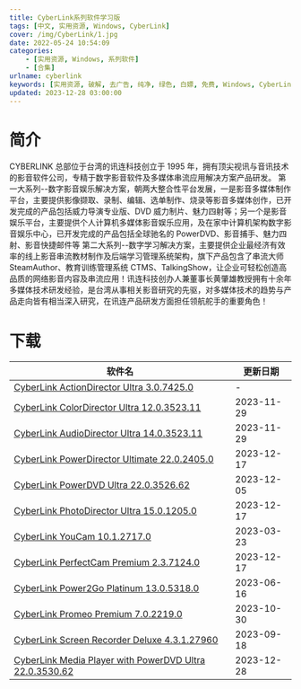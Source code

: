 ```yaml
---
title: CyberLink系列软件学习版
tags: [中文, 实用资源, Windows, CyberLink]
cover: /img/CyberLink/1.jpg
date: 2022-05-24 10:54:09
categories:
    - [实用资源, Windows, 系列软件]
    - [合集]
urlname: cyberlink
keywords: [实用资源, 破解, 去广告, 纯净, 绿色, 白嫖, 免费, Windows, CyberLink]
updated: 2023-12-28 03:00:00
---
```


# 简介

CYBERLINK 总部位于台湾的讯连科技创立于 1995 年，拥有顶尖视讯与音讯技术的影音软件公司，专精于数字影音软件及多媒体串流应用解决方案产品研发。
第一大系列--数字影音娱乐解决方案，朝两大整合性平台发展，一是影音多媒体制作平台，主要提供影像撷取、录制、编辑、选单制作、烧录等影音多媒体创作，已开发完成的产品包括威力导演专业版、DVD 威力制片、魅力四射等；另一个是影音娱乐平台，主要提供个人计算机多媒体影音娱乐应用，及在家中计算机架构数字影音娱乐中心，已开发完成的产品包括全球驰名的 PowerDVD、影音捕手、魅力四射、影音快捷邮件等
第二大系列--数字学习解决方案，主要提供企业最经济有效率的线上影音串流教材制作及后端学习管理系统架构，旗下产品包含了串流大师 SteamAuthor、教育训练管理系统 CTMS、TalkingShow，让企业可轻松创造高品质的网络影音内容及串流应用！讯连科技创办人兼董事长黄肇雄教授拥有十余年多媒体技术研发经验，是台湾从事相关影音研究的先驱，对多媒体技术的趋势与产品走向皆有相当深入研究，在讯连产品研发方面担任领航舵手的重要角色！

# 下载

| 软件名                                                                                                                                        | 更新日期   |
| --------------------------------------------------------------------------------------------------------------------------------------------- | ---------- |
| [CyberLink ActionDirector Ultra 3.0.7425.0](/download/index.html?f=CyberLink%20ActionDirector%20Ultra%203.0.7425.0%20x64.7z)                  | -          |
| [CyberLink ColorDirector Ultra 12.0.3523.11](/download/index.html?f=CyberLink-ColorDirector-Ultra-2024-v12.0.3523.11.zip)                     | 2023-11-29 |
| [CyberLink AudioDirector Ultra 14.0.3523.11](/download/index.html?f=CyberLink-AudioDirector-Ultra-2024-v14.0.3523.11.zip)                     | 2023-11-29 |
| [CyberLink PowerDirector Ultimate 22.0.2405.0](/download/index.html?f=CyberLink-PowerDirector-Ultimate-2024-v22.0.2405.0.zip)                 | 2023-12-17 |
| [CyberLink PowerDVD Ultra 22.0.3526.62](/download/index.html?f=CyberLink-PowerDVD-Ultra-22.0.3526.62.zip)                                     | 2023-12-05 |
| [CyberLink PhotoDirector Ultra 15.0.1205.0](/download/index.html?f=CyberLink-PhotoDirector-Ultra-2024-v15.0.1205.0.zip)                       | 2023-12-17 |
| [CyberLink YouCam 10.1.2717.0](/download/index.html?f=CyberLink-YouCam-10.1.2717.0.zip)                                                       | 2023-03-23 |
| [CyberLink PerfectCam Premium 2.3.7124.0](/download/index.html?f=CyberLink-PerfectCam-Premium-2.3.7124.0.zip)                                 | 2023-12-17 |
| [CyberLink Power2Go Platinum 13.0.5318.0](/download/index.html?f=CyberLink-Power2Go-Platinum-13.0.5318.0.zip)                                 | 2023-06-16 |
| [CyberLink Promeo Premium 7.0.2219.0](/download/index.html?f=CyberLink-Promeo-Premium-7.0.2219.0.zip)                                         | 2023-10-30 |
| [CyberLink Screen Recorder Deluxe 4.3.1.27960](/download/index.html?f=CyberLink-Screen-Recorder-Deluxe-4.3.1.27960.zip)                       | 2023-09-18 |
| [CyberLink Media Player with PowerDVD Ultra 22.0.3530.62](/download/index.html?f=CyberLink-Media-Player-with-PowerDVD-Ultra-22.0.3530.62.zip) | 2023-12-28 |
